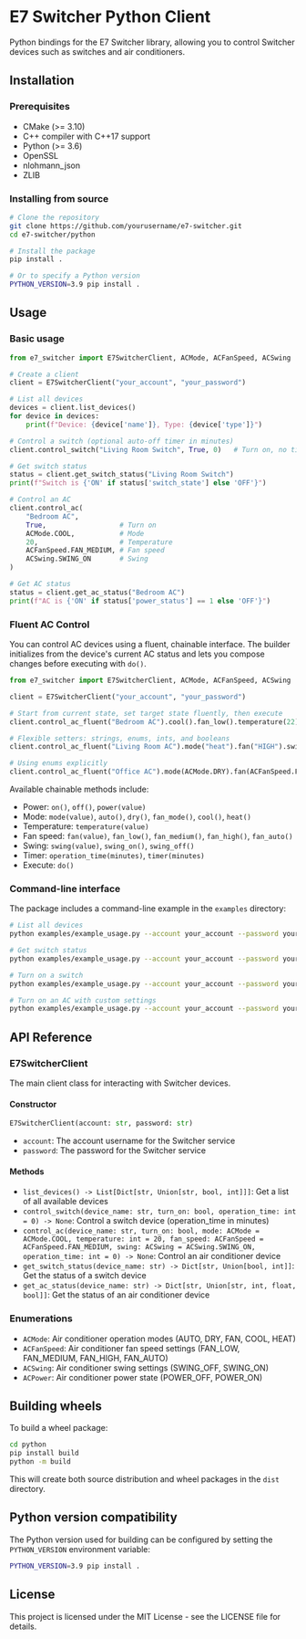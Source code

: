 # E7 Switcher Python Client

Python bindings for the E7 Switcher library, allowing you to control Switcher devices such as switches and air conditioners.

## Installation

### Prerequisites

- CMake (>= 3.10)
- C++ compiler with C++17 support
- Python (>= 3.6)
- OpenSSL
- nlohmann_json
- ZLIB

### Installing from source

```bash
# Clone the repository
git clone https://github.com/yourusername/e7-switcher.git
cd e7-switcher/python

# Install the package
pip install .

# Or to specify a Python version
PYTHON_VERSION=3.9 pip install .
```

## Usage

### Basic usage

```python
from e7_switcher import E7SwitcherClient, ACMode, ACFanSpeed, ACSwing

# Create a client
client = E7SwitcherClient("your_account", "your_password")

# List all devices
devices = client.list_devices()
for device in devices:
    print(f"Device: {device['name']}, Type: {device['type']}")

# Control a switch (optional auto-off timer in minutes)
client.control_switch("Living Room Switch", True, 0)   # Turn on, no timer

# Get switch status
status = client.get_switch_status("Living Room Switch")
print(f"Switch is {'ON' if status['switch_state'] else 'OFF'}")

# Control an AC
client.control_ac(
    "Bedroom AC",
    True,                  # Turn on
    ACMode.COOL,           # Mode
    20,                    # Temperature
    ACFanSpeed.FAN_MEDIUM, # Fan speed
    ACSwing.SWING_ON       # Swing
)

# Get AC status
status = client.get_ac_status("Bedroom AC")
print(f"AC is {'ON' if status['power_status'] == 1 else 'OFF'}")
```

### Fluent AC Control

You can control AC devices using a fluent, chainable interface. The builder initializes from the device's current AC status and lets you compose changes before executing with `do()`.

```python
from e7_switcher import E7SwitcherClient, ACMode, ACFanSpeed, ACSwing

client = E7SwitcherClient("your_account", "your_password")

# Start from current state, set target state fluently, then execute
client.control_ac_fluent("Bedroom AC").cool().fan_low().temperature(22).on().do()

# Flexible setters: strings, enums, ints, and booleans
client.control_ac_fluent("Living Room AC").mode("heat").fan("HIGH").swing_off().timer(30).on().do()

# Using enums explicitly
client.control_ac_fluent("Office AC").mode(ACMode.DRY).fan(ACFanSpeed.FAN_AUTO).swing(ACSwing.SWING_ON).do()
```

Available chainable methods include:

- Power: `on()`, `off()`, `power(value)`
- Mode: `mode(value)`, `auto()`, `dry()`, `fan_mode()`, `cool()`, `heat()`
- Temperature: `temperature(value)`
- Fan speed: `fan(value)`, `fan_low()`, `fan_medium()`, `fan_high()`, `fan_auto()`
- Swing: `swing(value)`, `swing_on()`, `swing_off()`
- Timer: `operation_time(minutes)`, `timer(minutes)`
- Execute: `do()`

### Command-line interface

The package includes a command-line example in the `examples` directory:

```bash
# List all devices
python examples/example_usage.py --account your_account --password your_password list

# Get switch status
python examples/example_usage.py --account your_account --password your_password switch-status --device "Living Room Switch"

# Turn on a switch
python examples/example_usage.py --account your_account --password your_password switch-on --device "Living Room Switch"

# Turn on an AC with custom settings
python examples/example_usage.py --account your_account --password your_password ac-on --device "Bedroom AC" --mode cool --temp 22 --fan high --swing on
```

## API Reference

### E7SwitcherClient

The main client class for interacting with Switcher devices.

#### Constructor

```python
E7SwitcherClient(account: str, password: str)
```

- `account`: The account username for the Switcher service
- `password`: The password for the Switcher service

#### Methods

- `list_devices() -> List[Dict[str, Union[str, bool, int]]]`: Get a list of all available devices
- `control_switch(device_name: str, turn_on: bool, operation_time: int = 0) -> None`: Control a switch device (operation_time in minutes)
- `control_ac(device_name: str, turn_on: bool, mode: ACMode = ACMode.COOL, temperature: int = 20, fan_speed: ACFanSpeed = ACFanSpeed.FAN_MEDIUM, swing: ACSwing = ACSwing.SWING_ON, operation_time: int = 0) -> None`: Control an air conditioner device
- `get_switch_status(device_name: str) -> Dict[str, Union[bool, int]]`: Get the status of a switch device
- `get_ac_status(device_name: str) -> Dict[str, Union[str, int, float, bool]]`: Get the status of an air conditioner device

### Enumerations

- `ACMode`: Air conditioner operation modes (AUTO, DRY, FAN, COOL, HEAT)
- `ACFanSpeed`: Air conditioner fan speed settings (FAN_LOW, FAN_MEDIUM, FAN_HIGH, FAN_AUTO)
- `ACSwing`: Air conditioner swing settings (SWING_OFF, SWING_ON)
- `ACPower`: Air conditioner power state (POWER_OFF, POWER_ON)

## Building wheels

To build a wheel package:

```bash
cd python
pip install build
python -m build
```

This will create both source distribution and wheel packages in the `dist` directory.

## Python version compatibility

The Python version used for building can be configured by setting the `PYTHON_VERSION` environment variable:

```bash
PYTHON_VERSION=3.9 pip install .
```

## License

This project is licensed under the MIT License - see the LICENSE file for details.

